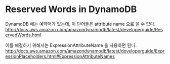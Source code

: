 # Reserved Words in DynamoDB

DynamoDB 에는 예약어가 있는데, 이 단어들은 attribute name 으로 쓸 수 없다.
http://docs.aws.amazon.com/amazondynamodb/latest/developerguide/ReservedWords.html

이를 해결하기 위해서는 ExpressionAttributeName 을 사용하면 된다.
http://docs.aws.amazon.com/amazondynamodb/latest/developerguide/ExpressionPlaceholders.html#ExpressionAttributeNames

